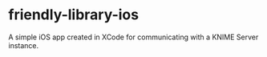 # friendly-library-ios
A simple iOS app created in XCode for communicating with a KNIME Server instance.
